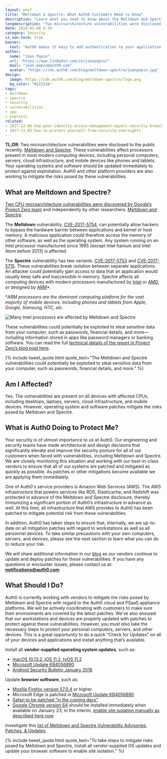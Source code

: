 ```yaml
---
layout: post
title: "Meltdown & Spectre: What Auth0 Customers Need to Know"
description: "Learn what you need to know about the Meltdown and Spectre vulnerabilities as an Auth0 customer, and as an individual as well."
longdescription: "Two microarchitecture vulnerabilities were disclosed to the public recently: Meltdown and Spectre. These vulnerabilities affect processors present in most modern computing devices, including personal computers, servers, cloud infrastructure, and mobile devices like phones and tablets. Learn what you need to know about these vulnerabilities as an Auth0 customer."
date: 2018-01-08 8:30
category: Security
is_non-tech: true
banner:
  text: "Auth0 makes it easy to add authentication to your application."
author:
  name: "Joan Pepin"
  url: "https://www.linkedin.com/in/joanpepin/"
  mail: "joan.pepin@auth0.com"
  avatar: "https://cdn.auth0.com/blog/meltdown-spectre/joanpepin.jpg"
design:
  image: https://cdn.auth0.com/blog/meltdown-spectre/logo.png
  bg_color: "#222228"
tags:
- meltdown
- spectre
- security
- vulnerabilities
- cpu
- exploits
related:
- 2017-12-08-how-poor-identity-access-management-equals-security-breaches
- 2017-11-03-how-to-protect-yourself-from-security-oversights
---
```


**TL;DR**: Two microarchitecture vulnerabilities were disclosed to the public recently: [Meltdown and Spectre](https://meltdownattack.com). These vulnerabilities affect processors present in most modern computing devices, including personal computers, servers, cloud infrastructure, and mobile devices like phones and tablets. Your operating systems and software should be updated immediately to protect against exploitation. Auth0 and other platform providers are also working to mitigate the risks posed by these vulnerabilities.

## What are Meltdown and Spectre?

[Two CPU microarchitecture vulnerabilities were discovered by Google’s Project Zero team](https://security.googleblog.com/2018/01/todays-cpu-vulnerability-what-you-need.html) and independently by other researchers: [Meltdown and Spectre](https://meltdownattack.com/).

The **Meltdown** vulnerability, [CVE-2017-5754](https://cve.mitre.org/cgi-bin/cvename.cgi?name=CVE-2017-5715), can potentially allow hackers to bypass the hardware barrier between applications and kernel or host memory. A malicious application could therefore access the memory of other software, as well as the operating system. Any system running on an Intel processor manufactured since 1995 (except Intel Itanium and Intel Atom before 2013) is affected.

The **Spectre** vulnerability has two variants: [CVE-2017-5753](https://cve.mitre.org/cgi-bin/cvename.cgi?name=CVE-2017-5715) and [CVE-2017-5715](https://cve.mitre.org/cgi-bin/cvename.cgi?name=CVE-2017-5715). These vulnerabilities break isolation between separate applications. An attacker could potentially gain access to data that an application would usually keep safe and inaccessible in memory. Spectre affects all computing devices with modern processors manufactured by [Intel](https://www.intel.com/content/www/us/en/products/processors.html) or [AMD](http://www.amd.com/en-us/products/processors), or designed by [ARM](https://www.arm.com/products/processors)*.

*_ARM processors are the dominant computing platform for the vast majority of mobile devices, including phones and tablets from Apple, Google, Samsung, HTC, etc._

![Many Intel processors are affected by Meltdown and Spectre](https://cdn.auth0.com/blog/meltdown-spectre/ivybridge.jpg)

These vulnerabilities could potentially be exploited to steal sensitive data from your computer, such as passwords, financial details, and more—including information stored in apps like password managers or banking software. You can read the full [technical details of the report in Project Zero’s blog post here](https://googleprojectzero.blogspot.com/2018/01/reading-privileged-memory-with-side.html).

{% include tweet_quote.html quote_text="The Meltdown and Spectre  vulnerabilities could potentially be exploited to steal sensitive data from your computer, such as passwords, financial details, and more." %}

## Am I Affected?

Yes. The vulnerabilities are present on all devices with affected CPUs, including desktops, laptops, servers, cloud infrastructure, and mobile devices. However, operating system and software patches mitigate the risks posed by Meltdown and Spectre.

## What is Auth0 Doing to Protect Me?

Your security is of utmost importance to us at Auth0. Our engineering and security teams have made architectural and design decisions that significantly elevate and improve the security posture for all of our customers when faced with vulnerabilities, including Meltdown and Spectre. We are closely monitoring this situation and working with our best-in-class vendors to ensure that all of our systems are patched and mitigated as quickly as possible. As patches or other mitigations become available we are applying them immediately.

One of Auth0's service providers is Amazon Web Services (AWS). The AWS infrastructure that powers services like RDS, Elasticache, and Redshift was protected in advance of the Meltdown and Spectre disclosure, thereby immunizing a significant portion of Auth0’s infrastructure in advance as well. At this time, all infrastructure that AWS provides to Auth0 has been patched to mitigate potential risk from these vulnerabilities. 

In addition, Auth0 has taken steps to ensure that, internally, we are up-to-date on all mitigation patches with regard to workstations as well as all personnel devices. To take similar precautions with your own computers, servers, and devices, please see the next section to learn what you can do to reduce your risk.

We will share additional information in our [blog](https://auth0.com/blog) as our vendors continue to update and deploy patches for these vulnerabilities. If you have any questions or encounter issues, please contact us at: **[notifications@auth0.com](mailto:notifications@auth0.com)**

## What Should I Do?

Auth0 is currently working with vendors to mitigate the risks posed by Meltdown and Spectre with regard to the Auth0 cloud and PSaaS appliance platforms. We will be actively coordinating with customers to make sure their environments are covered by the latest patches. We’ve also ensured that our workstations and devices are properly updated with patches to protect against these vulnerabilities. However, you must _also_ take the necessary steps to protect your personal computers, servers, and other devices. This is a great opportunity to do a quick “Check for Updates” on all of your devices and applications and install anything that’s available. 

Install all **vendor-supplied operating system updates**, such as:

* [macOS 10.13.2, iOS 11.2, tvOS 11.2](https://support.apple.com/en-us/HT208394)
* [Microsoft Update KB4056890](https://support.microsoft.com/en-us/help/4056890/windows-10-update-kb4056890)
* [Android Security Bulletin January 2018](https://source.android.com/security/bulletin/2018-01-01)

Update **browser software**, such as:

* [Mozilla Firefox version 57.0.4](https://www.mozilla.org/en-US/security/advisories/mfsa2018-01/) or higher
* Microsoft Edge is patched in [Microsoft Update KB4056890](https://support.microsoft.com/en-us/help/4056890/windows-10-update-kb4056890)
* [Safari to be patched “in the coming days”](https://support.apple.com/en-us/HT208394)
* [Google Chrome version 64](https://support.google.com/faqs/answer/7622138#chrome) should be installed immediately when available on January 23; in the interim, [enable site isolation manually as described here now](https://support.google.com/chrome/answer/7623121)

Investigate this [list of Meltdown and Spectre Vulnerability Advisories, Patches, & Updates](https://www.bleepingcomputer.com/news/security/list-of-meltdown-and-spectre-vulnerability-advisories-patches-and-updates/).

{% include tweet_quote.html quote_text="To take steps to mitigate risks posed by Meltdown and Spectre, install all vendor-supplied OS updates and update your browser software to enable site isolation." %}
